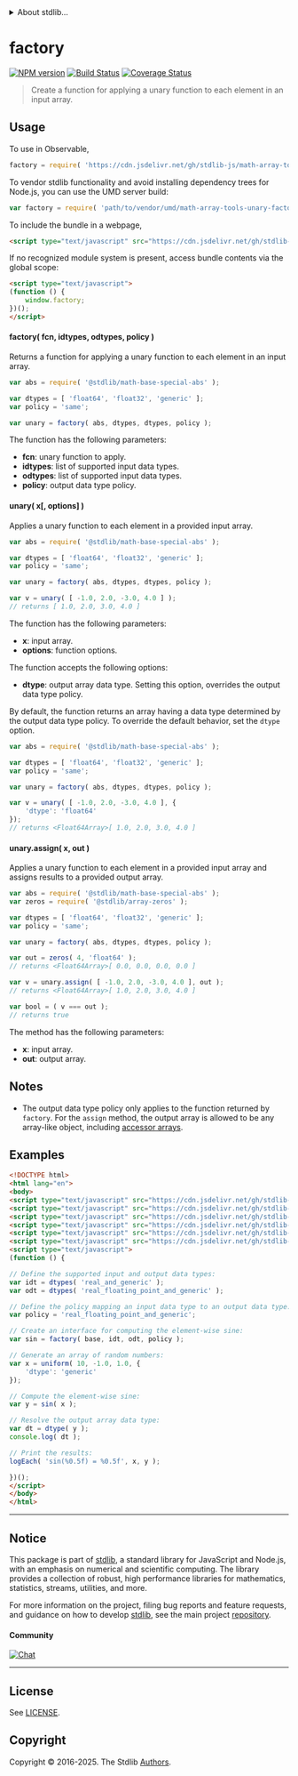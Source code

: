 <!--

@license Apache-2.0

Copyright (c) 2025 The Stdlib Authors.

Licensed under the Apache License, Version 2.0 (the "License");
you may not use this file except in compliance with the License.
You may obtain a copy of the License at

   http://www.apache.org/licenses/LICENSE-2.0

Unless required by applicable law or agreed to in writing, software
distributed under the License is distributed on an "AS IS" BASIS,
WITHOUT WARRANTIES OR CONDITIONS OF ANY KIND, either express or implied.
See the License for the specific language governing permissions and
limitations under the License.

-->


<details>
  <summary>
    About stdlib...
  </summary>
  <p>We believe in a future in which the web is a preferred environment for numerical computation. To help realize this future, we've built stdlib. stdlib is a standard library, with an emphasis on numerical and scientific computation, written in JavaScript (and C) for execution in browsers and in Node.js.</p>
  <p>The library is fully decomposable, being architected in such a way that you can swap out and mix and match APIs and functionality to cater to your exact preferences and use cases.</p>
  <p>When you use stdlib, you can be absolutely certain that you are using the most thorough, rigorous, well-written, studied, documented, tested, measured, and high-quality code out there.</p>
  <p>To join us in bringing numerical computing to the web, get started by checking us out on <a href="https://github.com/stdlib-js/stdlib">GitHub</a>, and please consider <a href="https://opencollective.com/stdlib">financially supporting stdlib</a>. We greatly appreciate your continued support!</p>
</details>

# factory

[![NPM version][npm-image]][npm-url] [![Build Status][test-image]][test-url] [![Coverage Status][coverage-image]][coverage-url] <!-- [![dependencies][dependencies-image]][dependencies-url] -->

> Create a function for applying a unary function to each element in an input array.



<section class="usage">

## Usage

To use in Observable,

```javascript
factory = require( 'https://cdn.jsdelivr.net/gh/stdlib-js/math-array-tools-unary-factory@umd/browser.js' )
```

To vendor stdlib functionality and avoid installing dependency trees for Node.js, you can use the UMD server build:

```javascript
var factory = require( 'path/to/vendor/umd/math-array-tools-unary-factory/index.js' )
```

To include the bundle in a webpage,

```html
<script type="text/javascript" src="https://cdn.jsdelivr.net/gh/stdlib-js/math-array-tools-unary-factory@umd/browser.js"></script>
```

If no recognized module system is present, access bundle contents via the global scope:

```html
<script type="text/javascript">
(function () {
    window.factory;
})();
</script>
```

#### factory( fcn, idtypes, odtypes, policy )

Returns a function for applying a unary function to each element in an input array.

```javascript
var abs = require( '@stdlib/math-base-special-abs' );

var dtypes = [ 'float64', 'float32', 'generic' ];
var policy = 'same';

var unary = factory( abs, dtypes, dtypes, policy );
```

The function has the following parameters:

-   **fcn**: unary function to apply.
-   **idtypes**: list of supported input data types.
-   **odtypes**: list of supported input data types.
-   **policy**: output data type policy.

#### unary( x\[, options] )

Applies a unary function to each element in a provided input array.

```javascript
var abs = require( '@stdlib/math-base-special-abs' );

var dtypes = [ 'float64', 'float32', 'generic' ];
var policy = 'same';

var unary = factory( abs, dtypes, dtypes, policy );

var v = unary( [ -1.0, 2.0, -3.0, 4.0 ] );
// returns [ 1.0, 2.0, 3.0, 4.0 ]
```

The function has the following parameters:

-   **x**: input array.
-   **options**: function options.

The function accepts the following options:

-   **dtype**: output array data type. Setting this option, overrides the output data type policy.

By default, the function returns an array having a data type determined by the output data type policy. To override the default behavior, set the `dtype` option.

```javascript
var abs = require( '@stdlib/math-base-special-abs' );

var dtypes = [ 'float64', 'float32', 'generic' ];
var policy = 'same';

var unary = factory( abs, dtypes, dtypes, policy );

var v = unary( [ -1.0, 2.0, -3.0, 4.0 ], {
    'dtype': 'float64'
});
// returns <Float64Array>[ 1.0, 2.0, 3.0, 4.0 ]
```

#### unary.assign( x, out )

Applies a unary function to each element in a provided input array and assigns results to a provided output array.

```javascript
var abs = require( '@stdlib/math-base-special-abs' );
var zeros = require( '@stdlib/array-zeros' );

var dtypes = [ 'float64', 'float32', 'generic' ];
var policy = 'same';

var unary = factory( abs, dtypes, dtypes, policy );

var out = zeros( 4, 'float64' );
// returns <Float64Array>[ 0.0, 0.0, 0.0, 0.0 ]

var v = unary.assign( [ -1.0, 2.0, -3.0, 4.0 ], out );
// returns <Float64Array>[ 1.0, 2.0, 3.0, 4.0 ]

var bool = ( v === out );
// returns true
```

The method has the following parameters:

-   **x**: input array.
-   **out**: output array.

</section>

<!-- /.usage -->

<section class="notes">

## Notes

-   The output data type policy only applies to the function returned by `factory`. For the `assign` method, the output array is allowed to be any array-like object, including [accessor arrays][@stdlib/array/base/accessor].

</section>

<!-- /.notes -->

<section class="examples">

## Examples

<!-- eslint no-undef: "error" -->

```html
<!DOCTYPE html>
<html lang="en">
<body>
<script type="text/javascript" src="https://cdn.jsdelivr.net/gh/stdlib-js/math-base-special-sin@umd/browser.js"></script>
<script type="text/javascript" src="https://cdn.jsdelivr.net/gh/stdlib-js/random-array-uniform@umd/browser.js"></script>
<script type="text/javascript" src="https://cdn.jsdelivr.net/gh/stdlib-js/array-dtypes@umd/browser.js"></script>
<script type="text/javascript" src="https://cdn.jsdelivr.net/gh/stdlib-js/array-dtype@umd/browser.js"></script>
<script type="text/javascript" src="https://cdn.jsdelivr.net/gh/stdlib-js/console-log-each@umd/browser.js"></script>
<script type="text/javascript" src="https://cdn.jsdelivr.net/gh/stdlib-js/math-array-tools-unary-factory@umd/browser.js"></script>
<script type="text/javascript">
(function () {

// Define the supported input and output data types:
var idt = dtypes( 'real_and_generic' );
var odt = dtypes( 'real_floating_point_and_generic' );

// Define the policy mapping an input data type to an output data type:
var policy = 'real_floating_point_and_generic';

// Create an interface for computing the element-wise sine:
var sin = factory( base, idt, odt, policy );

// Generate an array of random numbers:
var x = uniform( 10, -1.0, 1.0, {
    'dtype': 'generic'
});

// Compute the element-wise sine:
var y = sin( x );

// Resolve the output array data type:
var dt = dtype( y );
console.log( dt );

// Print the results:
logEach( 'sin(%0.5f) = %0.5f', x, y );

})();
</script>
</body>
</html>
```

</section>

<!-- /.examples -->

<!-- Section for related `stdlib` packages. Do not manually edit this section, as it is automatically populated. -->

<section class="related">

</section>

<!-- /.related -->

<!-- Section for all links. Make sure to keep an empty line after the `section` element and another before the `/section` close. -->


<section class="main-repo" >

* * *

## Notice

This package is part of [stdlib][stdlib], a standard library for JavaScript and Node.js, with an emphasis on numerical and scientific computing. The library provides a collection of robust, high performance libraries for mathematics, statistics, streams, utilities, and more.

For more information on the project, filing bug reports and feature requests, and guidance on how to develop [stdlib][stdlib], see the main project [repository][stdlib].

#### Community

[![Chat][chat-image]][chat-url]

---

## License

See [LICENSE][stdlib-license].


## Copyright

Copyright &copy; 2016-2025. The Stdlib [Authors][stdlib-authors].

</section>

<!-- /.stdlib -->

<!-- Section for all links. Make sure to keep an empty line after the `section` element and another before the `/section` close. -->

<section class="links">

[npm-image]: http://img.shields.io/npm/v/@stdlib/math-array-tools-unary-factory.svg
[npm-url]: https://npmjs.org/package/@stdlib/math-array-tools-unary-factory

[test-image]: https://github.com/stdlib-js/math-array-tools-unary-factory/actions/workflows/test.yml/badge.svg?branch=main
[test-url]: https://github.com/stdlib-js/math-array-tools-unary-factory/actions/workflows/test.yml?query=branch:main

[coverage-image]: https://img.shields.io/codecov/c/github/stdlib-js/math-array-tools-unary-factory/main.svg
[coverage-url]: https://codecov.io/github/stdlib-js/math-array-tools-unary-factory?branch=main

<!--

[dependencies-image]: https://img.shields.io/david/stdlib-js/math-array-tools-unary-factory.svg
[dependencies-url]: https://david-dm.org/stdlib-js/math-array-tools-unary-factory/main

-->

[chat-image]: https://img.shields.io/gitter/room/stdlib-js/stdlib.svg
[chat-url]: https://app.gitter.im/#/room/#stdlib-js_stdlib:gitter.im

[stdlib]: https://github.com/stdlib-js/stdlib

[stdlib-authors]: https://github.com/stdlib-js/stdlib/graphs/contributors

[umd]: https://github.com/umdjs/umd
[es-module]: https://developer.mozilla.org/en-US/docs/Web/JavaScript/Guide/Modules

[deno-url]: https://github.com/stdlib-js/math-array-tools-unary-factory/tree/deno
[deno-readme]: https://github.com/stdlib-js/math-array-tools-unary-factory/blob/deno/README.md
[umd-url]: https://github.com/stdlib-js/math-array-tools-unary-factory/tree/umd
[umd-readme]: https://github.com/stdlib-js/math-array-tools-unary-factory/blob/umd/README.md
[esm-url]: https://github.com/stdlib-js/math-array-tools-unary-factory/tree/esm
[esm-readme]: https://github.com/stdlib-js/math-array-tools-unary-factory/blob/esm/README.md
[branches-url]: https://github.com/stdlib-js/math-array-tools-unary-factory/blob/main/branches.md

[stdlib-license]: https://raw.githubusercontent.com/stdlib-js/math-array-tools-unary-factory/main/LICENSE

[@stdlib/array/base/accessor]: https://github.com/stdlib-js/array-base-accessor/tree/umd

</section>

<!-- /.links -->

